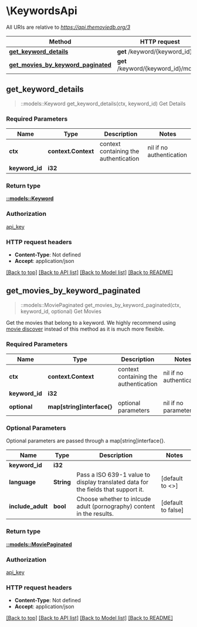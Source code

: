 # \KeywordsApi

All URIs are relative to *https://api.themoviedb.org/3*

Method | HTTP request | Description
------------- | ------------- | -------------
[**get_keyword_details**](KeywordsApi.md#get_keyword_details) | **get** /keyword/{keyword_id} | Get Details
[**get_movies_by_keyword_paginated**](KeywordsApi.md#get_movies_by_keyword_paginated) | **get** /keyword/{keyword_id}/movies | Get Movies



## get_keyword_details

> ::models::Keyword get_keyword_details(ctx, keyword_id)
Get Details

### Required Parameters


Name | Type | Description  | Notes
------------- | ------------- | ------------- | -------------
 **ctx** | **context.Context** | context containing the authentication | nil if no authentication
  **keyword_id** | **i32**|  | 

### Return type

[**::models::Keyword**](Keyword.md)

### Authorization

[api_key](../README.md#api_key)

### HTTP request headers

- **Content-Type**: Not defined
- **Accept**: application/json

[[Back to top]](#) [[Back to API list]](../README.md#documentation-for-api-endpoints) [[Back to Model list]](../README.md#documentation-for-models) [[Back to README]](../README.md)


## get_movies_by_keyword_paginated

> ::models::MoviePaginated get_movies_by_keyword_paginated(ctx, keyword_id, optional)
Get Movies

Get the movies that belong to a keyword.  We highly recommend using [movie discover](#endpoint:p5NyoR7dM842S8G9j) instead of this method as it is much more flexible.

### Required Parameters


Name | Type | Description  | Notes
------------- | ------------- | ------------- | -------------
 **ctx** | **context.Context** | context containing the authentication | nil if no authentication
  **keyword_id** | **i32**|  | 
 **optional** | **map[string]interface{}** | optional parameters | nil if no parameters

### Optional Parameters

Optional parameters are passed through a map[string]interface{}.

Name | Type | Description  | Notes
------------- | ------------- | ------------- | -------------
 **keyword_id** | **i32**|  | 
 **language** | **String**| Pass a ISO 639-1 value to display translated data for the fields that support it. | [default to <<language>>]
 **include_adult** | **bool**| Choose whether to inlcude adult (pornography) content in the results. | [default to false]

### Return type

[**::models::MoviePaginated**](movie-paginated.md)

### Authorization

[api_key](../README.md#api_key)

### HTTP request headers

- **Content-Type**: Not defined
- **Accept**: application/json

[[Back to top]](#) [[Back to API list]](../README.md#documentation-for-api-endpoints) [[Back to Model list]](../README.md#documentation-for-models) [[Back to README]](../README.md)

